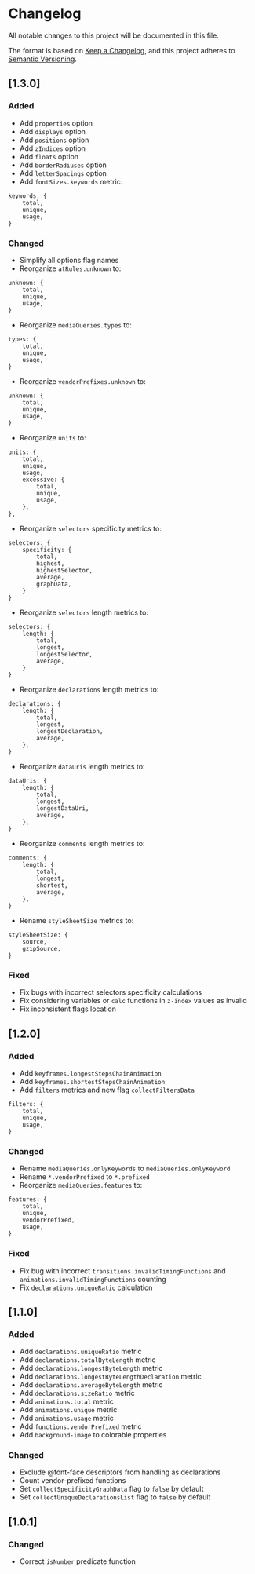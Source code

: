 # Changelog

All notable changes to this project will be documented in this file.

The format is based on [Keep a Changelog](https://keepachangelog.com/en/1.0.0/),
and this project adheres to [Semantic Versioning](https://semver.org/spec/v2.0.0.html).

## [1.3.0]

### Added
- Add `properties` option
- Add `displays` option
- Add `positions` option
- Add `zIndices` option
- Add `floats` option
- Add `borderRadiuses` option
- Add `letterSpacings` option
- Add `fontSizes.keywords` metric:
```
keywords: {
	total,
	unique,
	usage,
}
```

### Changed
- Simplify all options flag names
- Reorganize `atRules.unknown` to:
```
unknown: {
	total,
	unique,
	usage,
}
```
- Reorganize `mediaQueries.types` to:
```
types: {
	total,
	unique,
	usage,
}
```
- Reorganize `vendorPrefixes.unknown` to:
```
unknown: {
	total,
	unique,
	usage,
}
```
- Reorganize `units` to:
```
units: {
	total,
	unique,
	usage,
	excessive: {
		total,
		unique,
		usage,
	},
},
```
- Reorganize `selectors` specificity metrics to:
```
selectors: {
	specificity: {
		total,
		highest,
		highestSelector,
		average,
		graphData,
	}
}
```
- Reorganize `selectors` length metrics to:
```
selectors: {
	length: {
		total,
		longest,
		longestSelector,
		average,
	}
}
```
- Reorganize `declarations` length metrics to:
```
declarations: {
	length: {
		total,
		longest,
		longestDeclaration,
		average,
	},
}
```
- Reorganize `dataUris` length metrics to:
```
dataUris: {
	length: {
		total,
		longest,
		longestDataUri,
		average,
	},
}
```
- Reorganize `comments` length metrics to:
```
comments: {
	length: {
		total,
		longest,
		shortest,
		average,
	},
}
```
- Rename `styleSheetSize` metrics to:
```
styleSheetSize: {
	source,
	gzipSource,
}
```

### Fixed
- Fix bugs with incorrect selectors specificity calculations
- Fix considering variables or `calc` functions in `z-index` values as invalid
- Fix inconsistent flags location

## [1.2.0]

### Added
- Add `keyframes.longestStepsChainAnimation`
- Add `keyframes.shortestStepsChainAnimation`
- Add `filters` metrics and new flag `collectFiltersData`
```
filters: {
	total,
	unique,
	usage,
}
```

### Changed
- Rename `mediaQueries.onlyKeywords` to `mediaQueries.onlyKeyword`
- Rename `*.vendorPrefixed` to `*.prefixed`
- Reorganize `mediaQueries.features` to:
```
features: {
	total,
	unique,
	vendorPrefixed,
	usage,
}
```

### Fixed
- Fix bug with incorrect `transitions.invalidTimingFunctions` and `animations.invalidTimingFunctions` counting
- Fix `declarations.uniqueRatio` calculation

## [1.1.0]

### Added
- Add `declarations.uniqueRatio` metric
- Add `declarations.totalByteLength` metric
- Add `declarations.longestByteLength` metric
- Add `declarations.longestByteLengthDeclaration` metric
- Add `declarations.averageByteLength` metric
- Add `declarations.sizeRatio` metric
- Add `animations.total` metric
- Add `animations.unique` metric
- Add `animations.usage` metric
- Add `functions.vendorPrefixed` metric
- Add `background-image` to colorable properties

### Changed
- Exclude @font-face descriptors from handling as declarations
- Count vendor-prefixed functions
- Set `collectSpecificityGraphData` flag to `false` by default
- Set `collectUniqueDeclarationsList` flag to `false` by default

## [1.0.1]

### Changed
- Correct `isNumber` predicate function

